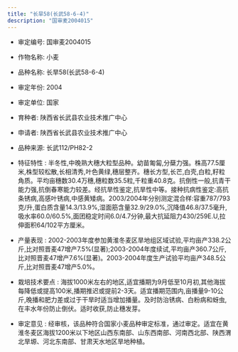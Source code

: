 ```yaml
---
title: "长旱58(长武58-6-4)"
description: "国审麦2004015"
---
```

* 审定编号:  国审麦2004015

*  作物名称:  小麦

*  品种名称:  长旱58(长武58-6-4)

*  审定年份:  2004

*  审定单位:  国家

* 育种者:  陕西省长武县农业技术推广中心

*  申请者:  陕西省长武县农业技术推广中心

*  品种来源:  长武112/PH82-2

*  特征特性 : 
半冬性,中晚熟大穗大粒型品种。幼苗匍匐,分蘖力强。株高77.5厘米,株型较松散,长相清秀,叶色黄绿,穗层整齐。穗长方型,长芒,白壳,白粒,籽粒角质。平均亩穗数30.4万穗,穗粒数35.5粒,千粒重40.8克。抗倒性一般,抗青干能力强,抗倒春寒能力较差。经抗旱性鉴定,抗旱性中等。接种抗病性鉴定:高抗条锈病,高感叶锈病,中感黄矮病。2003/2004年分别测定混合样:容重787/793克/升,蛋白质含量14.3/13.9%,湿面筋含量32.9/29.0%,沉降值46.8/37.5毫升,吸水率60.0/60.5%,面团稳定时间6.0/4.7分钟,最大抗延阻力430/259E.U,拉伸面积64/102平方厘米。
 
*  产量表现 : 
2002-2003年度参加黄淮冬麦区旱地组区域试验,平均亩产338.2公斤,比对照晋麦47增产7.5%(显著);2003-2004年度续试,平均亩产360.7公斤,比对照晋麦47增产7.6%(显著)。2003-2004年度生产试验平均亩产348.5公斤,比对照晋麦47增产5.0%。

*  栽培技术要点 : 
海拔1000米左右的地区,适宜播期为9月低至10月初,其他海拔每降低或提高100米,播期推迟或提前2-3天。适宜播期范围内,亩播量9-10公斤,晚播和肥力差或过于干旱时适当增加播量。及时防治锈病、白粉病和蚜虫,在丰水年份防止倒伏。适时收获,防止穗发芽。

*  审定意见 : 
经审核，该品种符合国家小麦品种审定标准，通过审定。适宜在黄淮冬麦区海拔1200米以下地区山西东南部、山东西南部、河南西北部、陕西渭北旱塬、河北东南部、甘肃天水地区旱地种植。
